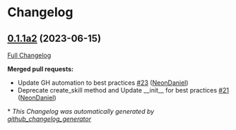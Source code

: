 # Changelog

## [0.1.1a2](https://github.com/NeonGeckoCom/skill-audio_record/tree/0.1.1a2) (2023-06-15)

[Full Changelog](https://github.com/NeonGeckoCom/skill-audio_record/compare/0.1.0...0.1.1a2)

**Merged pull requests:**

- Update GH automation to best practices [\#23](https://github.com/NeonGeckoCom/skill-audio_record/pull/23) ([NeonDaniel](https://github.com/NeonDaniel))
- Deprecate create\_skill method and Update \_\_init\_\_ for best practices [\#21](https://github.com/NeonGeckoCom/skill-audio_record/pull/21) ([NeonDaniel](https://github.com/NeonDaniel))



\* *This Changelog was automatically generated by [github_changelog_generator](https://github.com/github-changelog-generator/github-changelog-generator)*
